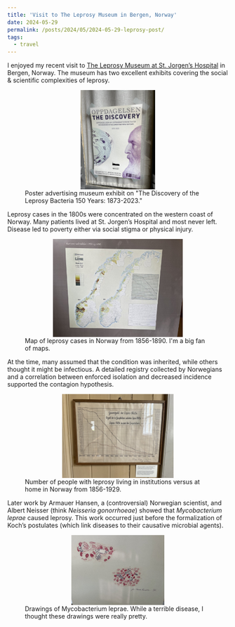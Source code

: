```yaml
---
title: 'Visit to The Leprosy Museum in Bergen, Norway'
date: 2024-05-29
permalink: /posts/2024/05/2024-05-29-leprosy-post/
tags:
  - travel
---
```


I enjoyed my recent visit to <a href="https://bymuseet.no/museum/lepramuseet/?lang=en">The Leprosy Museum at St. Jorgen’s Hospital</a> in Bergen, Norway. The museum has two excellent exhibits covering the social & scientific complexities of leprosy.

<figure style="display: flex; justify-content: center; align-items: center; flex-direction: column;">
  <img src="/assets/images/figures/leprosy1.jpg" style="width: 40%; height: auto;">
  <figcaption> Poster advertising museum exhibit on "The Discovery of the Leprosy Bacteria 150 Years: 1873-2023." </figcaption>
</figure>

Leprosy cases in the 1800s were concentrated on the western coast of Norway. Many patients lived at St. Jorgen’s Hospital and most never left. Disease led to poverty either via social stigma or physical injury.

<figure style="display: flex; justify-content: center; align-items: center; flex-direction: column;">
  <img src="/assets/images/figures/leprosy2.jpg" style="width: 70%; height: auto;">
  <figcaption> Map of leprosy cases in Norway from 1856-1890. I'm a big fan of maps. </figcaption>
</figure>

At the time, many assumed that the condition was inherited, while others thought it might be infectious. A detailed registry collected by Norwegians and a correlation between enforced isolation and decreased incidence supported the contagion hypothesis.

<figure style="display: flex; justify-content: center; align-items: center; flex-direction: column;">
  <img src="/assets/images/figures/leprosy3.jpg" style="width: 60%; height: auto;">
  <figcaption> Number of people with leprosy living in institutions versus at home in Norway from 1856-1929. </figcaption>
</figure>

Later work by Armauer Hansen, a (controversial) Norwegian scientist, and Albert Neisser (think *Neisseria gonorrhoeae*) showed that *Mycobacterium leprae* caused leprosy. This work occurred just before the formalization of Koch’s postulates (which link diseases to their causative microbial agents).

<figure style="display: flex; justify-content: center; align-items: center; flex-direction: column;">
  <img src="/assets/images/figures/leprosy4.jpg" style="width: 50%; height: auto;">
  <figcaption> Drawings of Mycobacterium leprae. While a terrible disease, I thought these drawings were really pretty. </figcaption>
</figure>
